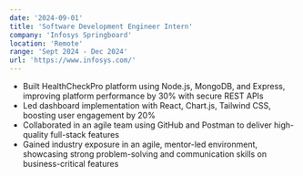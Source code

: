 ```yaml
---
date: '2024-09-01'
title: 'Software Development Engineer Intern'
company: 'Infosys Springboard'
location: 'Remote'
range: 'Sept 2024 - Dec 2024'
url: 'https://www.infosys.com/'
---
```


- Built HealthCheckPro platform using Node.js, MongoDB, and Express, improving platform performance by 30% with secure REST APIs
- Led dashboard implementation with React, Chart.js, Tailwind CSS, boosting user engagement by 20%
- Collaborated in an agile team using GitHub and Postman to deliver high-quality full-stack features
- Gained industry exposure in an agile, mentor-led environment, showcasing strong problem-solving and communication skills on business-critical features
